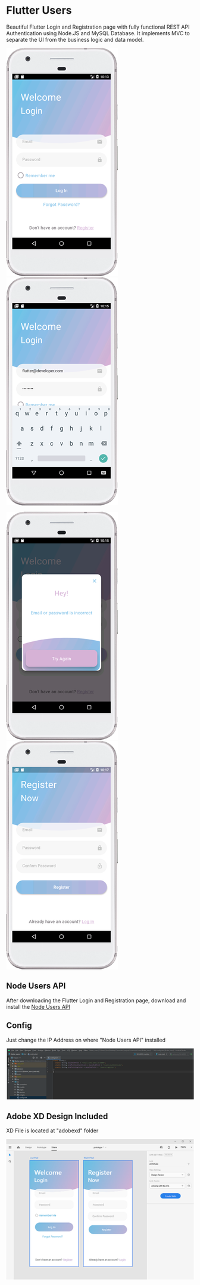 # Flutter Users

Beautiful Flutter Login and Registration page with fully functional REST API Authentication using Node.JS and MySQL Database.
It implements MVC to separate the UI from the business logic and data model.


![](screenshot/01.png?best=true)
![](screenshot/02.png?best=true)

![](screenshot/03.png?best=true)
![](screenshot/04.png?best=true)

## Node Users API
After downloading the Flutter Login and Registration page, download and install the [Node Users API](https://github.com/cmnworks/node_users_api)

## Config
Just change the IP Address on where "Node Users API" installed

![](screenshot/config.png?best=true)


## Adobe XD Design Included 

XD File is located at "adobexd" folder

![](screenshot/xd.png?best=true)

